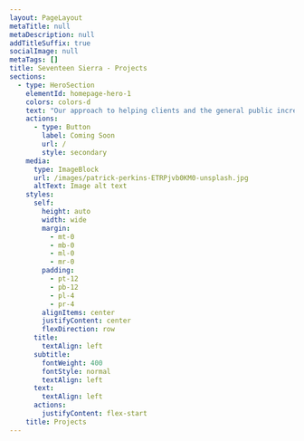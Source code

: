 ```yaml
---
layout: PageLayout
metaTitle: null
metaDescription: null
addTitleSuffix: true
socialImage: null
metaTags: []
title: Seventeen Sierra - Projects
sections:
  - type: HeroSection
    elementId: homepage-hero-1
    colors: colors-d
    text: "Our approach to helping clients and the general public increase their corporate security and compliance. \_These projects range from micro to macro size; and are a snapshot of some of the aids we use in our approach towards helping our clients achieve their goals and exceed beyond their expectations.\n"
    actions:
      - type: Button
        label: Coming Soon
        url: /
        style: secondary
    media:
      type: ImageBlock
      url: /images/patrick-perkins-ETRPjvb0KM0-unsplash.jpg
      altText: Image alt text
    styles:
      self:
        height: auto
        width: wide
        margin:
          - mt-0
          - mb-0
          - ml-0
          - mr-0
        padding:
          - pt-12
          - pb-12
          - pl-4
          - pr-4
        alignItems: center
        justifyContent: center
        flexDirection: row
      title:
        textAlign: left
      subtitle:
        fontWeight: 400
        fontStyle: normal
        textAlign: left
      text:
        textAlign: left
      actions:
        justifyContent: flex-start
    title: Projects
---
```

